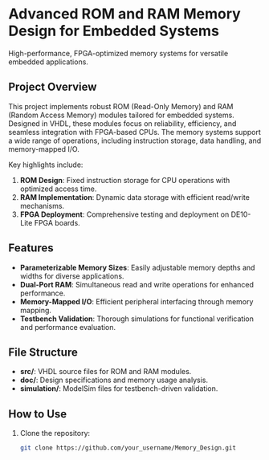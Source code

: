 # Advanced ROM and RAM Memory Design for Embedded Systems

High-performance, FPGA-optimized memory systems for versatile embedded applications.

## Project Overview
This project implements robust ROM (Read-Only Memory) and RAM (Random Access Memory) modules tailored for embedded systems. Designed in VHDL, these modules focus on reliability, efficiency, and seamless integration with FPGA-based CPUs. The memory systems support a wide range of operations, including instruction storage, data handling, and memory-mapped I/O.

Key highlights include:
1. **ROM Design**: Fixed instruction storage for CPU operations with optimized access time.
2. **RAM Implementation**: Dynamic data storage with efficient read/write mechanisms.
3. **FPGA Deployment**: Comprehensive testing and deployment on DE10-Lite FPGA boards.

## Features
- **Parameterizable Memory Sizes**: Easily adjustable memory depths and widths for diverse applications.
- **Dual-Port RAM**: Simultaneous read and write operations for enhanced performance.
- **Memory-Mapped I/O**: Efficient peripheral interfacing through memory mapping.
- **Testbench Validation**: Thorough simulations for functional verification and performance evaluation.

## File Structure
- **src/**: VHDL source files for ROM and RAM modules.
- **doc/**: Design specifications and memory usage analysis.
- **simulation/**: ModelSim files for testbench-driven validation.

## How to Use
1. Clone the repository:
   ```bash
   git clone https://github.com/your_username/Memory_Design.git
